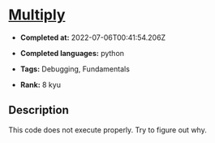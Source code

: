 # [Multiply](https://www.codewars.com/kata/50654ddff44f800200000004)

- **Completed at:** 2022-07-06T00:41:54.206Z

- **Completed languages:** python

- **Tags:** Debugging, Fundamentals

- **Rank:** 8 kyu

## Description

This code does not execute properly. Try to figure out why.
